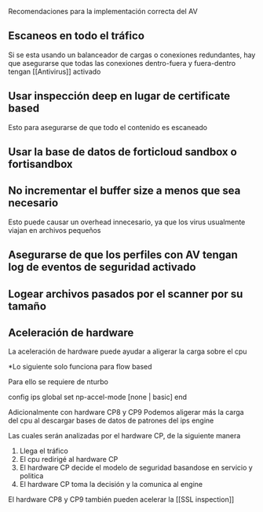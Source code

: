 Recomendaciones para la implementación correcta del AV

## Escaneos en todo el tráfico
Si se esta usando un balanceador de cargas o conexiones redundantes, hay que asegurarse que todas las conexiones dentro-fuera y fuera-dentro tengan [[Antivirus]] activado

## Usar inspección deep en lugar de certificate based
Esto para asegurarse de que todo el contenido es escaneado

## Usar la base de datos de forticloud sandbox o fortisandbox

## No incrementar el buffer size a menos que sea necesario

Esto puede causar un overhead innecesario, ya que los virus usualmente viajan en archivos pequeños


## Asegurarse de que los perfiles con AV tengan log de eventos de seguridad activado

## Logear archivos pasados por el scanner por su tamaño

## Aceleración de hardware

La aceleración de hardware puede ayudar a aligerar la carga sobre el cpu

*Lo siguiente solo funciona para flow based 

Para ello se requiere de nturbo

config ips global
	set np-accel-mode [none | basic]
end


Adicionalmente con hardware CP8 y CP9
Podemos aligerar más la carga del cpu al descargar bases de datos de patrones del ips engine 

Las cuales serán analizadas por el hardware CP, de la siguiente manera

1. Llega el tráfico
2. El cpu redirigé al hardware CP
3. El hardware CP decide el modelo de seguridad basandose en servicio y politica
4. El hardware CP toma la decisión y la comunica al engine

El hardware CP8 y CP9 también pueden acelerar la [[SSL inspection]]


